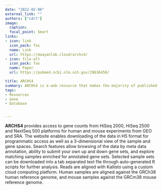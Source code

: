 ```yaml
---
date: "2022-02-06"
external_link: ""
authors: ["cdrl"]
image:
  caption: 
  focal_point: Smart
links:
- icon: link
  icon_pack: fas
  name: Link
  url: https://maayanlab.cloud/archs4/
- icon: file-alt
  icon_pack: fas
  name: Paper
  url: https://pubmed.ncbi.nlm.nih.gov/29636450/

title: ARCHS4
summary: ARCHS4 is a web resource that makes the majority of published RNA-seq data from human and mouse available at the gene and transcript levels.
tags:
- Resources
- Gene
- Database


---
```



**ARCHS4** provides access to gene counts from HiSeq 2000, HiSeq 2500 and NextSeq 500 platforms for human and mouse experiments from GEO and SRA. The website enables downloading of the data in H5 format for programmatic access as well as a 3-dimensional view of the sample and gene spaces. Search features allow browsing of the data by meta data annotation, ability to submit your own up and down gene sets, and explore matching samples enriched for annotated gene sets. Selected sample sets can be downloaded into a tab separated text file through auto-generated R scripts for further analysis. Reads are aligned with Kallisto using a custom cloud computing platform. Human samples are aligned against the GRCh38 human reference genome, and mouse samples against the GRCm38 mouse reference genome.




